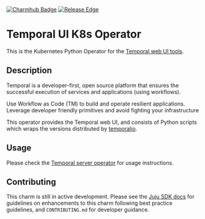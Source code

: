 [![Charmhub Badge](https://charmhub.io/temporal-ui-k8s/badge.svg)](https://charmhub.io/temporal-ui-k8s)
[![Release Edge](https://github.com/canonical/temporal-ui-k8s-operator/actions/workflows/test_and_publish_charm.yaml/badge.svg)](https://github.com/canonical/temporal-ui-k8s-operator/actions/workflows/test_and_publish_charm.yaml)

# Temporal UI K8s Operator

This is the Kubernetes Python Operator for the
[Temporal web UI tools](https://temporal.io/).

## Description

Temporal is a developer-first, open source platform that ensures the successful
execution of services and applications (using workflows).

Use Workflow as Code (TM) to build and operate resilient applications. Leverage
developer friendly primitives and avoid fighting your infrastructure

This operator provides the Temporal web UI, and consists of Python scripts which
wraps the versions distributed by
[temporalio](https://hub.docker.com/r/temporalio/ui).

## Usage

Please check the
[Temporal server operator](https://charmhub.io/temporal-k8s)
for usage instructions.

## Contributing

This charm is still in active development. Please see the
[Juju SDK docs](https://juju.is/docs/sdk) for guidelines on enhancements to this charm
following best practice guidelines, and `CONTRIBUTING.md` for developer guidance.
